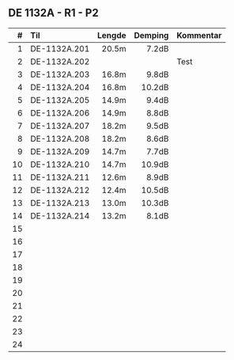 ## DE 1132A - R1 - P2

|  #  |        Til       |Lengde|Demping|Kommentar|
|----:|:-----------------|-----:|------:|:--------|
|    1|DE-1132A.201      |20.5m |7.2dB  |         |
|    2|DE-1132A.202      |      |       | Test     |
|    3|DE-1132A.203      |16.8m |9.8dB  |         |
|    4|DE-1132A.204      |16.8m |10.2dB |         |
|    5|DE-1132A.205      |14.9m |9.4dB  |         |
|    6|DE-1132A.206      |14.9m |8.8dB  |         |
|    7|DE-1132A.207      |18.2m |9.5dB  |         |
|    8|DE-1132A.208      |18.2m |8.6dB  |         |
|    9|DE-1132A.209      |14.7m |7.7dB  |         |
|   10|DE-1132A.210      |14.7m |10.9dB |         |
|   11|DE-1132A.211      |12.6m |8.9dB  |         |
|   12|DE-1132A.212      |12.4m |10.5dB |         |
|   13|DE-1132A.213      |13.0m |10.3dB |         |
|   14|DE-1132A.214      |13.2m |8.1dB  |         |
|   15|                  |      |       |         |
|   16|                  |      |       |         |
|   17|                  |      |       |         |
|   18|                  |      |       |         |
|   19|                  |      |       |         |
|   20|                  |      |       |         |
|   21|                  |      |       |         |
|   22|                  |      |       |         |
|   23|                  |      |       |         |
|   24|                  |      |       |         |